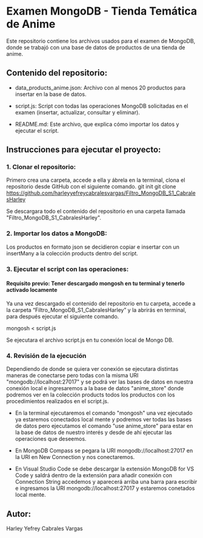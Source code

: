 # Examen MongoDB - Tienda Temática de Anime

Este repositorio contiene los archivos usados para el examen de MongoDB, donde se trabajó con una base de datos de productos de una tienda de anime.

## Contenido del repositorio:

-   data_products_anime.json: Archivo con al menos 20 productos para insertar en la base de datos.

-   script.js: Script con todas las operaciones MongoDB solicitadas en el examen (insertar, actualizar, consultar y eliminar).

-   README.md: Este archivo, que explica cómo importar los datos y ejecutar el script.

## Instrucciones para ejecutar el proyecto:

### 1.  Clonar el repositorio:

Primero crea una carpeta, accede a ella y ábrela en la terminal, clona el repositorio desde GitHub con el siguiente comando.
git init
git clone https://github.com/harleyyefreycabralesvargas/Filtro_MongoDB_S1_CabralesHarley

Se descargara todo el contenido del repositorio en una carpeta llamada "Filtro_MongoDB_S1_CabralesHarley".

### 2.  Importar los datos a MongoDB:

Los productos en formato json se decidieron copiar e insertar con un insertMany a la colección products dentro del script.

### 3.  Ejecutar el script con las operaciones:

#### Requisito previo: Tener descargado mongosh en tu terminal y tenerlo activado locamente

Ya una vez descargado el contenido del repositorio en tu carpeta,  accede a la carpeta “Filtro_MongoDB_S1_CabralesHarley”  y la abrirás en terminal, para después ejecutar el siguiente comando.

mongosh < script.js

Se ejecutara el archivo script.js en tu conexión local de Mongo DB.

### 4. Revisión de la ejecución

Dependiendo de donde se quiera ver conexión se ejecutara distintas maneras de conectarse pero todas con la misma URI "mongodb://localhost:27017" y se podrá ver las bases de datos en nuestra conexión local e ingresaremos a la base de datos "anime_store" donde podremos ver en la colección products todos los productos con los procedimientos realizados en el script.js.

* En la terminal ejecutaremos el comando "mongosh" una vez ejecutado ya estaremos conectados local mente y podremos ver todas las bases de datos pero ejecutamos el comando "use anime_store" para estar en la base de datos de nuestro interés y desde de ahí ejecutar las operaciones que deseemos.

* En MongoDB Compass se pegara la URI mongodb://localhost:27017 en la URI en New Connection y nos conectaremos.

* En Visual Studio Code  se debe descargar la extensión MongoDB for VS Code y saldrá dentro de la extensión para añadir conexión con Connection String accedemos y aparecerá arriba una barra para escribir e ingresamos la URI
  mongodb://localhost:27017 y estaremos conetados local mente.


## Autor: 

Harley Yefrey Cabrales Vargas 
